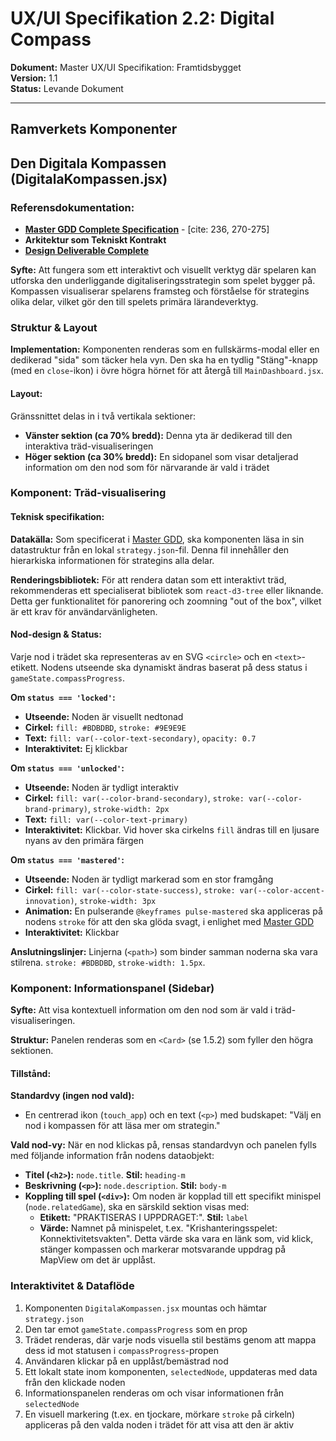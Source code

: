 # UX/UI Specifikation 2.2: Digital Compass

**Dokument:** Master UX/UI Specifikation: Framtidsbygget  
**Version:** 1.1  
**Status:** Levande Dokument  

---

## Ramverkets Komponenter

## Den Digitala Kompassen (DigitalaKompassen.jsx)

### Referensdokumentation:
- **[Master GDD Complete Specification](../game_design/Master_GDD_Complete_Specification.md)** - [cite: 236, 270-275]
- **Arkitektur som Tekniskt Kontrakt**
- **[Design Deliverable Complete](Design_Deliverable_Complete.md)**

**Syfte:** Att fungera som ett interaktivt och visuellt verktyg där spelaren kan utforska den underliggande digitaliseringsstrategin som spelet bygger på. Kompassen visualiserar spelarens framsteg och förståelse för strategins olika delar, vilket gör den till spelets primära lärandeverktyg.

### Struktur & Layout

**Implementation:** Komponenten renderas som en fullskärms-modal eller en dedikerad "sida" som täcker hela vyn. Den ska ha en tydlig "Stäng"-knapp (med en `close`-ikon) i övre högra hörnet för att återgå till `MainDashboard.jsx`.

#### Layout: 
Gränssnittet delas in i två vertikala sektioner:
- **Vänster sektion (ca 70% bredd):** Denna yta är dedikerad till den interaktiva träd-visualiseringen
- **Höger sektion (ca 30% bredd):** En sidopanel som visar detaljerad information om den nod som för närvarande är vald i trädet

### Komponent: Träd-visualisering

#### Teknisk specifikation:

**Datakälla:** Som specificerat i [Master GDD](../game_design/Master_GDD_Complete_Specification.md), ska komponenten läsa in sin datastruktur från en lokal `strategy.json`-fil. Denna fil innehåller den hierarkiska informationen för strategins alla delar.

**Renderingsbibliotek:** För att rendera datan som ett interaktivt träd, rekommenderas ett specialiserat bibliotek som `react-d3-tree` eller liknande. Detta ger funktionalitet för panorering och zoomning "out of the box", vilket är ett krav för användarvänligheten.

#### Nod-design & Status:

Varje nod i trädet ska representeras av en SVG `<circle>` och en `<text>`-etikett. Nodens utseende ska dynamiskt ändras baserat på dess status i `gameState.compassProgress`.

**Om `status === 'locked'`:**
- **Utseende:** Noden är visuellt nedtonad
- **Cirkel:** `fill: #BDBDBD`, `stroke: #9E9E9E`
- **Text:** `fill: var(--color-text-secondary)`, `opacity: 0.7`
- **Interaktivitet:** Ej klickbar

**Om `status === 'unlocked'`:**
- **Utseende:** Noden är tydligt interaktiv
- **Cirkel:** `fill: var(--color-brand-secondary)`, `stroke: var(--color-brand-primary)`, `stroke-width: 2px`
- **Text:** `fill: var(--color-text-primary)`
- **Interaktivitet:** Klickbar. Vid hover ska cirkelns `fill` ändras till en ljusare nyans av den primära färgen

**Om `status === 'mastered'`:**
- **Utseende:** Noden är tydligt markerad som en stor framgång
- **Cirkel:** `fill: var(--color-state-success)`, `stroke: var(--color-accent-innovation)`, `stroke-width: 3px`
- **Animation:** En pulserande `@keyframes pulse-mastered` ska appliceras på nodens `stroke` för att den ska glöda svagt, i enlighet med [Master GDD](../game_design/Master_GDD_Complete_Specification.md)
- **Interaktivitet:** Klickbar

**Anslutningslinjer:** Linjerna (`<path>`) som binder samman noderna ska vara stilrena. `stroke: #BDBDBD`, `stroke-width: 1.5px`.

### Komponent: Informationspanel (Sidebar)

**Syfte:** Att visa kontextuell information om den nod som är vald i träd-visualiseringen.

**Struktur:** Panelen renderas som en `<Card>` (se 1.5.2) som fyller den högra sektionen.

#### Tillstånd:

**Standardvy (ingen nod vald):**
- En centrerad ikon (`touch_app`) och en text (`<p>`) med budskapet: "Välj en nod i kompassen för att läsa mer om strategin."

**Vald nod-vy:** När en nod klickas på, rensas standardvyn och panelen fylls med följande information från nodens dataobjekt:
- **Titel (`<h2>`):** `node.title`. **Stil:** `heading-m`
- **Beskrivning (`<p>`):** `node.description`. **Stil:** `body-m`
- **Koppling till spel (`<div>`):** Om noden är kopplad till ett specifikt minispel (`node.relatedGame`), ska en särskild sektion visas med:
  - **Etikett:** "PRAKTISERAS I UPPDRAGET:". **Stil:** `label`
  - **Värde:** Namnet på minispelet, t.ex. "Krishanteringsspelet: Konnektivitetsvakten". Detta värde ska vara en länk som, vid klick, stänger kompassen och markerar motsvarande uppdrag på MapView om det är upplåst.

### Interaktivitet & Dataflöde

1. Komponenten `DigitalaKompassen.jsx` mountas och hämtar `strategy.json`
2. Den tar emot `gameState.compassProgress` som en prop
3. Trädet renderas, där varje nods visuella stil bestäms genom att mappa dess id mot statusen i `compassProgress`-propen
4. Användaren klickar på en upplåst/bemästrad nod
5. Ett lokalt state inom komponenten, `selectedNode`, uppdateras med data från den klickade noden
6. Informationspanelen renderas om och visar informationen från `selectedNode`
7. En visuell markering (t.ex. en tjockare, mörkare `stroke` på cirkeln) appliceras på den valda noden i trädet för att visa att den är aktiv